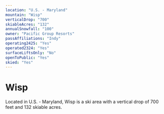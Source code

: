 ```yaml
---
location: "U.S. - Maryland"
mountain: "Wisp"
verticalDrop: "700"
skiableAcres: "132"
annualSnowfall: "100"
owner: "Pacific Group Resorts"
passAffiliations: "Indy"
operating2425: "Yes"
operated2324: "Yes"
surfaceLiftsOnly: "No"
openToPublic: "Yes"
skied: "Yes"
---
```


# Wisp

Located in U.S. - Maryland, Wisp is a ski area with a vertical drop of 700 feet and 132 skiable acres.